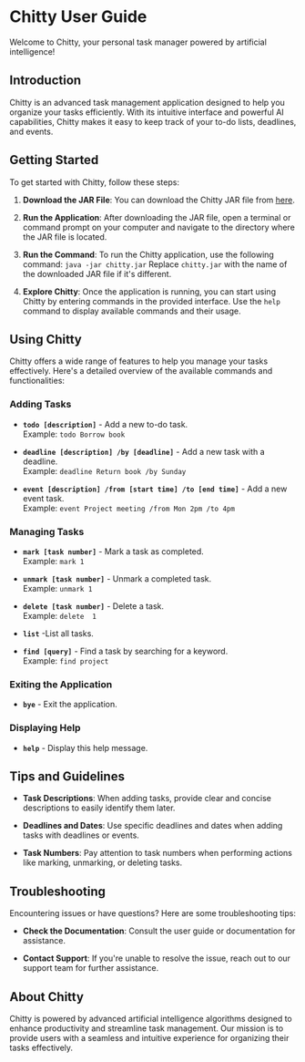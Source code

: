 # Chitty User Guide

Welcome to Chitty, your personal task manager powered by artificial intelligence!

## Introduction

Chitty is an advanced task management application designed to help you organize your tasks efficiently. With its intuitive interface and powerful AI capabilities, Chitty makes it easy to keep track of your to-do lists, deadlines, and events.

## Getting Started
To get started with Chitty, follow these steps:

1. **Download the JAR File**: You can download the Chitty JAR file from [here](https://github.com/gowthaman-01/ip/releases).

2. **Run the Application**: After downloading the JAR file, open a terminal or command prompt on your computer and navigate to the directory where the JAR file is located.

3. **Run the Command**: To run the Chitty application, use the following command:
   `java -jar chitty.jar`
   Replace `chitty.jar` with the name of the downloaded JAR file if it's different.

4. **Explore Chitty**: Once the application is running, you can start using Chitty by entering commands in the provided interface. Use the `help` command to display available commands and their usage.



## Using Chitty

Chitty offers a wide range of features to help you manage your tasks effectively. Here's a detailed overview of the available commands and functionalities:

### Adding Tasks

- **`todo [description]`** - Add a new to-do task. <br>
  Example: `todo Borrow book`


- **`deadline [description] /by [deadline]`** - Add a new task with a deadline. <br>
  Example: `deadline Return book /by Sunday`


- **`event [description] /from [start time] /to [end time]`** - Add a new event task. <br>
  Example: `event Project meeting /from Mon 2pm /to 4pm`

### Managing Tasks

- **`mark [task number]`** - Mark a task as completed. <br>
  Example: `mark 1`


- **`unmark [task number]`** - Unmark a completed task. <br>
  Example: `unmark 1`


- **`delete [task number]`** - Delete a task. <br>
  Example: `delete  1`


- **`list`** -List all tasks.


- **`find [query]`** - Find a task by searching for a keyword. <br> Example: `find project`

### Exiting the Application

- **`bye`** - Exit the application.

### Displaying Help

- **`help`** - Display this help message.

## Tips and Guidelines

- **Task Descriptions**: When adding tasks, provide clear and concise descriptions to easily identify them later.

- **Deadlines and Dates**: Use specific deadlines and dates when adding tasks with deadlines or events.

- **Task Numbers**: Pay attention to task numbers when performing actions like marking, unmarking, or deleting tasks.

## Troubleshooting

Encountering issues or have questions? Here are some troubleshooting tips:

- **Check the Documentation**: Consult the user guide or documentation for assistance.

- **Contact Support**: If you're unable to resolve the issue, reach out to our support team for further assistance.

## About Chitty

Chitty is powered by advanced artificial intelligence algorithms designed to enhance productivity and streamline task management. Our mission is to provide users with a seamless and intuitive experience for organizing their tasks effectively.
